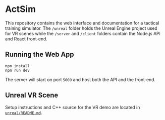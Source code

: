 # ActSim

This repository contains the web interface and documentation for a tactical
training simulator. The `/unreal` folder holds the Unreal Engine project used
for VR scenes while the `/server` and `/client` folders contain the Node.js API
and React front‑end.

## Running the Web App

```
npm install
npm run dev
```

The server will start on port `5000` and host both the API and the front‑end.

## Unreal VR Scene

Setup instructions and C++ source for the VR demo are located in
[`unreal/README.md`](unreal/README.md).
